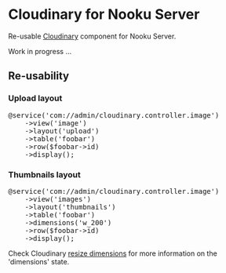# Cloudinary for Nooku Server

Re-usable [Cloudinary](http://cloudinary.com/) component for Nooku Server.

Work in progress …

## Re-usability
### Upload layout
<pre>
@service('com://admin/cloudinary.controller.image')
    ->view('image')
    ->layout('upload')
    ->table('foobar')
    ->row($foobar->id)
    ->display();
</pre>

### Thumbnails layout
<pre>
@service('com://admin/cloudinary.controller.image')
    ->view('images')
    ->layout('thumbnails')
    ->table('foobar')
    ->dimensions('w_200')
    ->row($foobar->id)
    ->display();
</pre>

Check Cloudinary [resize dimensions](https://cloudinary.com/documentation/image_transformations#resize_dimensions) for more information on the 'dimensions' state.